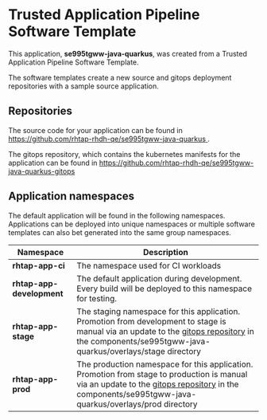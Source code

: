 # Trusted Application Pipeline Software Template

This application, **se995tgww-java-quarkus**, was created from a Trusted Application Pipeline Software Template.

The software templates create a new source and gitops deployment repositories with a sample source application. 

## Repositories

The source code for your application can be found in [https://github.com/rhtap-rhdh-qe/se995tgww-java-quarkus ](https://github.com/rhtap-rhdh-qe/se995tgww-java-quarkus ).
 
The gitops repository, which contains the kubernetes manifests for the application can be found in 
[https://github.com/rhtap-rhdh-qe/se995tgww-java-quarkus-gitops ](https://github.com/rhtap-rhdh-qe/se995tgww-java-quarkus-gitops ) 

## Application namespaces 

The default application will be found in the following namespaces. Applications can be deployed into unique namespaces or multiple software templates can also bet generated into the same group namespaces.  

|  Namespace   |  Description   |  
| -------- | -------- |
| **rhtap-app-ci** | The namespace used for CI workloads |
| **rhtap-app-development** | The default application during development. Every build will be deployed to this namespace for testing. |
| **rhtap-app-stage** | The staging namespace for this application. Promotion from development to stage is manual via an update to the [gitops repository](https://github.com/rhtap-rhdh-qe/se995tgww-java-quarkus-gitops ) in the components/se995tgww-java-quarkus/overlays/stage directory |
| **rhtap-app-prod** | The production namespace for this application. Promotion from stage to production is manual via an update to the [gitops repository](https://github.com/rhtap-rhdh-qe/se995tgww-java-quarkus-gitops ) in the components/se995tgww-java-quarkus/overlays/prod directory |
